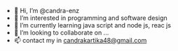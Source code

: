 - 👋 Hi, I’m @candra-enz
- 👀 I’m interested in programming and software design
- 🌱 I’m currently learning java script and node js, reac js
- 💞️ I’m looking to collaborate on ...
- 📫 contact my in candrakartika48@gmail.com

<!---
candra-enz/candra-enz is a ✨ special ✨ repository because its `README.md` (this file) appears on your GitHub profile.
You can click the Preview link to take a look at your changes.
--->
